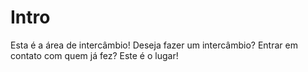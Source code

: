 # Intro

Esta é a área de intercâmbio! Deseja fazer um intercâmbio? Entrar em contato com quem já fez? Este é o lugar!
